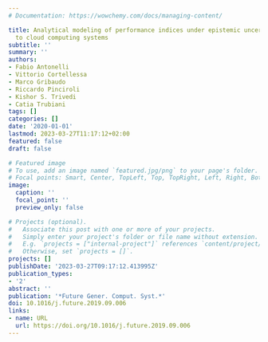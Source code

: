 ```yaml
---
# Documentation: https://wowchemy.com/docs/managing-content/

title: Analytical modeling of performance indices under epistemic uncertainty applied
  to cloud computing systems
subtitle: ''
summary: ''
authors:
- Fabio Antonelli
- Vittorio Cortellessa
- Marco Gribaudo
- Riccardo Pinciroli
- Kishor S. Trivedi
- Catia Trubiani
tags: []
categories: []
date: '2020-01-01'
lastmod: 2023-03-27T11:17:12+02:00
featured: false
draft: false

# Featured image
# To use, add an image named `featured.jpg/png` to your page's folder.
# Focal points: Smart, Center, TopLeft, Top, TopRight, Left, Right, BottomLeft, Bottom, BottomRight.
image:
  caption: ''
  focal_point: ''
  preview_only: false

# Projects (optional).
#   Associate this post with one or more of your projects.
#   Simply enter your project's folder or file name without extension.
#   E.g. `projects = ["internal-project"]` references `content/project/deep-learning/index.md`.
#   Otherwise, set `projects = []`.
projects: []
publishDate: '2023-03-27T09:17:12.413995Z'
publication_types:
- '2'
abstract: ''
publication: '*Future Gener. Comput. Syst.*'
doi: 10.1016/j.future.2019.09.006
links:
- name: URL
  url: https://doi.org/10.1016/j.future.2019.09.006
---
```

